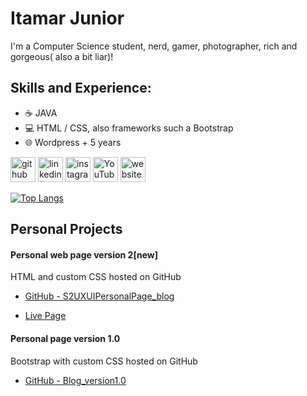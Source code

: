 #  Itamar **Junior**

I'm a Computer Science student, nerd, gamer, photographer, rich and gorgeous( also a bit liar)!

## Skills and Experience:
* ☕ JAVA
* 💻 HTML / CSS, also frameworks such a Bootstrap
* 🌐 Wordpress + 5 years

[<img src='https://cdn.jsdelivr.net/npm/simple-icons@3.0.1/icons/github.svg' alt='github' height='40'>](https://github.com/codeitamarjr)  [<img src='https://cdn.jsdelivr.net/npm/simple-icons@3.0.1/icons/linkedin.svg' alt='linkedin' height='40'>](https://www.linkedin.com/in/itamarjr/)  [<img src='https://cdn.jsdelivr.net/npm/simple-icons@3.0.1/icons/instagram.svg' alt='instagram' height='40'>](https://www.instagram.com/it.jr/)  [<img src='https://cdn.jsdelivr.net/npm/simple-icons@3.0.1/icons/youtube.svg' alt='YouTube' height='40'>](https://www.youtube.com/channel/TIemDublin)  [<img src='https://cdn.jsdelivr.net/npm/simple-icons@3.0.1/icons/icloud.svg' alt='website' height='40'>](https://www.itjunior.dev/)  

[![Top Langs](https://github-readme-stats.vercel.app/api/top-langs/?username=codeitamarjr)](https://github.com/anuraghazra/github-readme-stats)

## Personal Projects

#### Personal web page version 2[new]

HTML and custom CSS hosted on GitHub

 - [GitHub - S2UXUIPersonalPage_blog](https://github.com/codeitamarjr/S2UXUIPersonalPage_blog)

 - [Live Page](https://www.itjunior.dev/)

#### Personal page version 1.0

Bootstrap with custom CSS hosted on GitHub

 - [GitHub - Blog_version1.0](https://github.com/codeitamarjr/Blog_version1.0)

   

